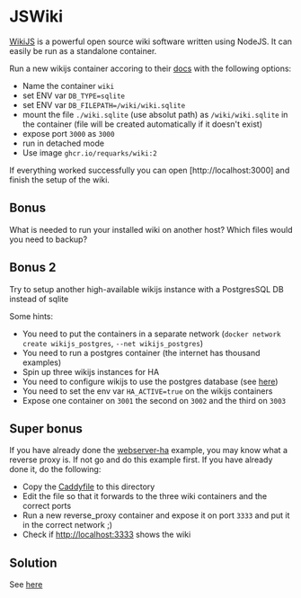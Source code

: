 # JSWiki

[WikiJS](https://js.wiki) is a powerful open source wiki software written using NodeJS. It can easily be run as a standalone container.

Run a new wikijs container accoring to their [docs](https://docs.requarks.io/install/docker) with the following options:

- Name the container `wiki`
- set ENV var `DB_TYPE=sqlite`
- set ENV var `DB_FILEPATH=/wiki/wiki.sqlite`
- mount the file `./wiki.sqlite` (use absolut path) as `/wiki/wiki.sqlite` in the container (file will be created automatically if it doesn't exist)
- expose port `3000` as `3000`
- run in detached mode
- Use image `ghcr.io/requarks/wiki:2`

If everything worked successfully you can open [http://localhost:3000] and finish the setup of the wiki.

## Bonus

What is needed to run your installed wiki on another host? Which files would you need to backup?

## Bonus 2

Try to setup another high-available wikijs instance with a PostgresSQL DB instead of sqlite

Some hints:

- You need to put the containers in a separate network (`docker network create wikijs_postgres`, `--net wikijs_postgres`)
- You need to run a postgres container (the internet has thousand examples)
- Spin up three wikijs instances for HA
- You need to configure wikijs to use the postgres database (see [here](https://docs.requarks.io/install/docker))
- You need to set the env var `HA_ACTIVE=true` on the wikijs containers
- Expose one container on `3001` the second on `3002` and the third on `3003`

## Super bonus

If you have already done the [webserver-ha](../webserver-ha/) example, you may know what a reverse proxy is. If not go and do this example first. If you have already done it, do the following:

- Copy the [Caddyfile](../webserver-ha/Caddyfile) to this directory
- Edit the file so that it forwards to the three wiki containers and the correct ports
- Run a new reverse_proxy container and expose it on port `3333` and put it in the correct network ;)
- Check if [http://localhost:3333](http://localhost:3333) shows the wiki

## Solution

See [here](./solution.md)

